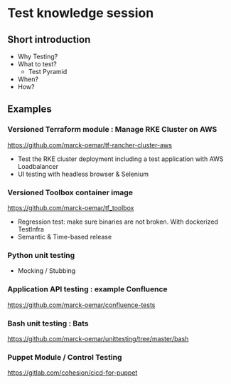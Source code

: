 # Test knowledge session 

## Short introduction
- Why Testing?
- What to test? 
  - Test Pyramid
- When? 
- How?

## Examples
### Versioned Terraform module : Manage RKE Cluster on AWS
https://github.com/marck-oemar/tf-rancher-cluster-aws

- Test the RKE cluster deployment including a test application with AWS Loadbalancer
- UI testing with headless browser & Selenium

### Versioned Toolbox container image
https://github.com/marck-oemar/tf_toolbox

- Regression test: make sure binaries are not broken. With dockerized TestInfra
- Semantic & Time-based release

### Python unit testing
- Mocking / Stubbing

### Application API testing : example Confluence
https://github.com/marck-oemar/confluence-tests

### Bash unit testing : Bats
https://github.com/marck-oemar/unittesting/tree/master/bash

### Puppet Module / Control Testing
https://gitlab.com/cohesion/cicd-for-puppet

